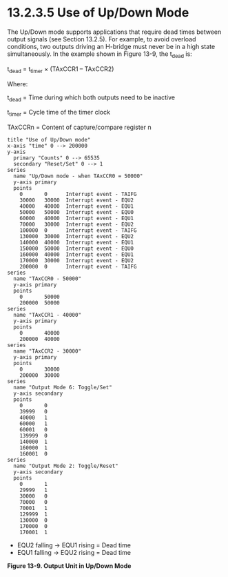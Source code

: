 # 13.2.3.5 Use of Up/Down Mode

The Up/Down mode supports applications that require dead times between output signals (see Section 13.2.5). For
example, to avoid overload conditions, two outputs driving an H-bridge must never be in a high state simultaneously.
In the example shown in Figure 13-9, the t<sub>dead</sub> is:

t<sub>dead</sub> = t<sub>timer</sub> × (TAxCCR1 – TAxCCR2)

Where:

t<sub>dead</sub> = Time during which both outputs need to be inactive

t<sub>timer</sub> = Cycle time of the timer clock

TAxCCRn = Content of capture/compare register n

<a id="figure-13-9"> </a>

```text
title "Use of Up/Down mode"
x-axis "time" 0 --> 200000
y-axis
  primary "Counts" 0 --> 65535
  secondary "Reset/Set" 0 --> 1
series
  name "Up/Down mode - when TAxCCR0 = 50000"
  y-axis primary
  points
    0       0      Interrupt event - TAIFG
    30000   30000  Interrupt event - EQU2
    40000   40000  Interrupt event - EQU1
    50000   50000  Interrupt event - EQU0
    60000   40000  Interrupt event - EQU1
    70000   30000  Interrupt event - EQU2
    100000  0      Interrupt event - TAIFG
    130000  30000  Interrupt event - EQU2
    140000  40000  Interrupt event - EQU1
    150000  50000  Interrupt event - EQU0
    160000  40000  Interrupt event - EQU1
    170000  30000  Interrupt event - EQU2
    200000  0      Interrupt event - TAIFG
series
  name "TAxCCR0 - 50000"
  y-axis primary
  points
    0       50000
    200000  50000
series
  name "TAxCCR1 - 40000"
  y-axis primary
  points
    0       40000
    200000  40000
series
  name "TAxCCR2 - 30000"
  y-axis primary
  points
    0       30000
    200000  30000
series
  name "Output Mode 6: Toggle/Set"
  y-axis secondary
  points
    0       0
    39999   0
    40000   1
    60000   1
    60001   0
    139999  0
    140000  1
    160000  1
    160001  0
series
  name "Output Mode 2: Toggle/Reset"
  y-axis secondary
  points
    0       1
    29999   1
    30000   0
    70000   0
    70001   1
    129999  1
    130000  0
    170000  0
    170001  1
```

- EQU2 falling -> EQU1 rising = Dead time
- EQU1 falling -> EQU2 rising = Dead time

**Figure 13-9. Output Unit in Up/Down Mode**
